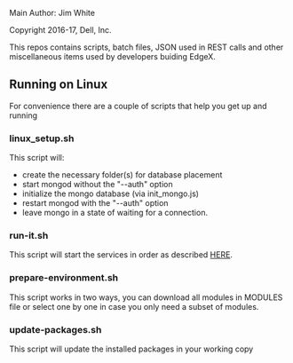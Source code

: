 Main Author: Jim White

Copyright 2016-17, Dell, Inc.

This repos contains scripts, batch files, JSON used in REST calls and other miscellaneous items used by developers buiding EdgeX.

## Running on Linux

For convenience there are a couple of scripts that help you get up and running 

### linux_setup.sh
This script will:
* create the necessary folder(s) for database placement
* start mongod without the "--auth" option
* initialize the mongo database (via init_mongo.js)
* restart mongod with the "--auth" option
* leave mongo in a state of waiting for a connection.

### run-it.sh
This script will start the services
in order as described [HERE](https://wiki.edgexfoundry.org/display/FA/Get+EdgeX+Foundry+-+Users).


### prepare-environment.sh

This script works in two ways, you can download all modules in MODULES file or select one by one in case you only need a subset of modules.


### update-packages.sh

This script will update the installed packages in your working copy
